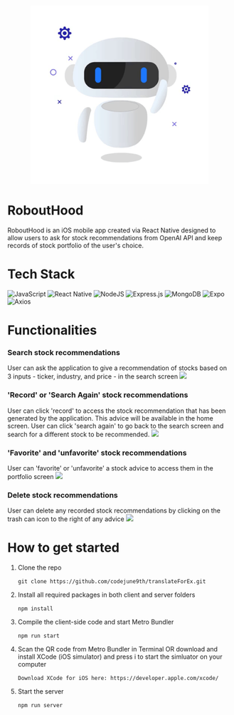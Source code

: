 <div align="center">
<img alt="RoboutHood" src="https://github.com/codejune9th/RoboutHood/blob/main/Assets/robouthoodgiphy.gif" width="400" height="400" />
</div>

# RoboutHood
RoboutHood is an iOS mobile app created via React Native designed to allow users to ask for stock recommendations from OpenAI API and keep records of stock portfolio of the user's choice. 

# Tech Stack
![JavaScript](https://img.shields.io/badge/javascript-%23323330.svg?style=for-the-badge&logo=javascript&logoColor=%23F7DF1E) ![React Native](https://img.shields.io/badge/react_native-%2320232a.svg?style=for-the-badge&logo=react&logoColor=%2361DAFB) ![NodeJS](https://img.shields.io/badge/node.js-6DA55F?style=for-the-badge&logo=node.js&logoColor=white) ![Express.js](https://img.shields.io/badge/express.js-%23404d59.svg?style=for-the-badge&logo=express&logoColor=%2361DAFB) ![MongoDB](https://img.shields.io/badge/MongoDB-%234ea94b.svg?style=for-the-badge&logo=mongodb&logoColor=white) ![Expo](https://img.shields.io/badge/expo-1C1E24?style=for-the-badge&logo=expo&logoColor=#D04A37) ![Axios](https://img.shields.io/badge/-Axios-671ddf?logo=axios&logoColor=black&style=for-the-badge)

# Functionalities

### Search stock recommendations
User can ask the application to give a recommendation of stocks based on 3 inputs - ticker, industry, and price - in the search screen
<img src="https://media.giphy.com/media/v1.Y2lkPTc5MGI3NjExODZjMTI5MDQyMWNmOTViNDQ1NjQ1NzczZDEwZWYxOTIyOTI0ZDM4YyZjdD1n/O411DCzlnEdzL61nlN/giphy.gif" />

### 'Record' or 'Search Again' stock recommendations
User can click 'record' to access the stock recommendation that has been generated by the application. This advice will be available in the home screen. User can click 'search again' to go back to the search screen and search for a different stock to be recommended.
<img src="https://media.giphy.com/media/v1.Y2lkPTc5MGI3NjExOGM2NzkwZjgxMjQ4NDQyZTM5NjA0MzQ2ZjNhNTcwZTdlYWNiZmEwYSZjdD1n/dcNSS110e4zqxyRzPz/giphy.gif" />

### 'Favorite' and 'unfavorite' stock recommendations
User can 'favorite' or 'unfavorite' a stock advice to access them in the portfolio screen
<img src="https://media.giphy.com/media/vPF9nizjpeuQTzCaiU/giphy.gif" />

### Delete stock recommendations
User can delete any recorded stock recommendations by clicking on the trash can icon to the right of any advice
<img src="https://media.giphy.com/media/v1.Y2lkPTc5MGI3NjExZjk2N2UwN2U4NmM2YmQyZWVjZTU5NDQyMDY0OWEzZDhhNDdkM2QxNSZjdD1n/WNnNOKQ146JqomrEVk/giphy.gif" />

# How to get started
1. Clone the repo
    ```
    git clone https://github.com/codejune9th/translateForEx.git
    ```
2. Install all required packages in both client and server folders
    ```
    npm install
    ```
3. Compile the client-side code and start Metro Bundler
   ```
   npm run start 
   ```
4. Scan the QR code from Metro Bundler in Terminal OR download and install XCode (iOS simulator) and press i to start the simluator on your computer
   ```
   Download XCode for iOS here: https://developer.apple.com/xcode/
   ```
5. Start the server
   ```
   npm run server
   ```
